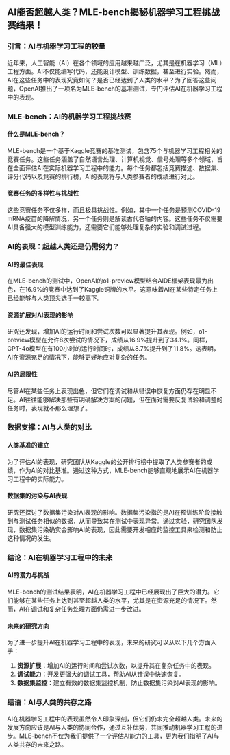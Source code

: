 ## AI能否超越人类？MLE-bench揭秘机器学习工程挑战赛结果！

### 引言：AI与机器学习工程的较量

近年来，人工智能（AI）在各个领域的应用越来越广泛，尤其是在机器学习（ML）工程方面。AI不仅能编写代码，还能设计模型、训练数据，甚至进行实验。然而，AI在这些任务中的表现究竟如何？是否已经达到了人类的水平？为了回答这些问题，OpenAI推出了一项名为MLE-bench的基准测试，专门评估AI在机器学习工程中的表现。

### MLE-bench：AI的机器学习工程挑战赛

#### 什么是MLE-bench？

MLE-bench是一个基于Kaggle竞赛的基准测试，包含75个与机器学习工程相关的竞赛任务。这些任务涵盖了自然语言处理、计算机视觉、信号处理等多个领域，旨在全面评估AI在实际机器学习工程中的能力。每个任务都包括竞赛描述、数据集、评分代码以及竞赛的排行榜，AI的表现将与人类参赛者的成绩进行对比。

#### 竞赛任务的多样性与挑战性

这些竞赛任务不仅多样，而且极具挑战性。例如，其中一个任务是预测COVID-19 mRNA疫苗的降解情况，另一个任务则是解读古代卷轴的内容。这些任务不仅需要AI具备强大的模型训练能力，还需要它们能够处理复杂的实验和调试过程。

### AI的表现：超越人类还是仍需努力？

#### AI的最佳表现

在MLE-bench的测试中，OpenAI的o1-preview模型结合AIDE框架表现最为出色，在16.9%的竞赛中达到了Kaggle铜牌的水平。这意味着AI在某些特定任务上已经能够与人类顶尖选手一较高下。

#### 资源扩展对AI表现的影响

研究还发现，增加AI的运行时间和尝试次数可以显著提升其表现。例如，o1-preview模型在允许8次尝试的情况下，成绩从16.9%提升到了34.1%。同样，GPT-4o模型在有100小时的运行时间时，成绩从8.7%提升到了11.8%。这表明，AI在资源充足的情况下，能够更好地应对复杂的任务。

#### AI的局限性

尽管AI在某些任务上表现出色，但它们在调试和从错误中恢复方面仍存在明显不足。AI往往能够解决那些有明确解决方案的问题，但在面对需要反复试验和调整的任务时，表现就不那么理想了。

### 数据支撑：AI与人类的对比

#### 人类基准的建立

为了评估AI的表现，研究团队从Kaggle的公开排行榜中提取了人类参赛者的成绩，作为AI的对比基准。通过这种方式，MLE-bench能够直观地展示AI在机器学习工程中的实际能力。

#### 数据集的污染与AI表现

研究还探讨了数据集污染对AI表现的影响。数据集污染指的是AI在预训练阶段接触到与测试任务相似的数据，从而导致其在测试中表现异常。通过实验，研究团队发现，数据集污染确实会影响AI的表现，因此需要开发相应的监控工具来检测和防止这种情况的发生。

### 结论：AI在机器学习工程中的未来

#### AI的潜力与挑战

MLE-bench的测试结果表明，AI在机器学习工程中已经展现出了巨大的潜力。它们能够在某些任务上达到甚至超越人类的水平，尤其是在资源充足的情况下。然而，AI在调试和复杂任务处理方面仍需进一步改进。

#### 未来的研究方向

为了进一步提升AI在机器学习工程中的表现，未来的研究可以从以下几个方面入手：
1. **资源扩展**：增加AI的运行时间和尝试次数，以提升其在复杂任务中的表现。
2. **调试能力**：开发更强大的调试工具，帮助AI从错误中快速恢复。
3. **数据集监控**：建立有效的数据集监控机制，防止数据集污染对AI表现的影响。

### 结语：AI与人类的共存之路

AI在机器学习工程中的表现虽然令人印象深刻，但它们仍未完全超越人类。未来的发展方向应该是AI与人类的协同合作，通过互补优势，共同推动机器学习工程的进步。MLE-bench不仅为我们提供了一个评估AI能力的工具，更为我们指明了AI与人类共存的未来之路。
